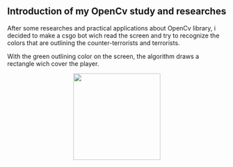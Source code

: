 ## Introduction of my OpenCv study and researches
After some researches and practical applications about OpenCv library, i decided to make a csgo bot wich read the screen and try to recognize the colors that are outlining the counter-terrorists and terrorists.

With the green outlining color on the screen, the algorithm draws a rectangle wich cover the player.

<div align="center">
  <img width="200px" src="https://user-images.githubusercontent.com/62915973/176319210-e16006f5-6144-4f62-b451-92cc409f3604.png">
</div>


